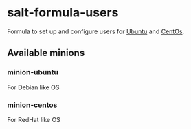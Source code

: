 # salt-formula-users

Formula to set up and configure users for [Ubuntu](https://cloud-images.ubuntu.com/bionic/current/bionic-server-cloudimg-amd64.img) and [CentOs](https://cloud.centos.org/centos/7/images/CentOS-7-x86_64-GenericCloud-1503.qcow2).

## Available minions

### minion-ubuntu

For Debian like OS

### minion-centos

For RedHat like OS
